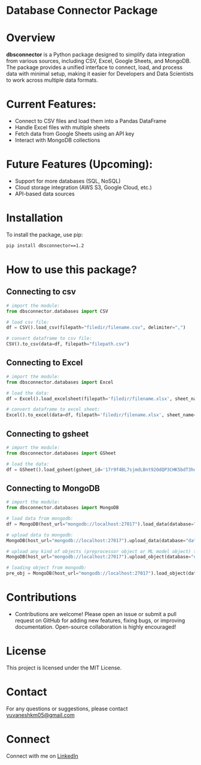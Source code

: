 # Database Connector Package

# Overview
**dbsconnector** is a Python package designed to simplify data integration from various sources, including CSV, Excel, Google Sheets, and MongoDB. The package provides a unified interface to connect, load, and process data with minimal setup, making it easier for Developers and Data Scientists to work across multiple data formats.

# Current Features:
- Connect to CSV files and load them into a Pandas DataFrame
- Handle Excel files with multiple sheets
- Fetch data from Google Sheets using an API key
- Interact with MongoDB collections

# Future Features (Upcoming):
- Support for more databases (SQL, NoSQL)
- Cloud storage integration (AWS S3, Google Cloud, etc.)
- API-based data sources

# Installation
To install the package, use pip:
```bash
pip install dbsconnector==1.2
```

# How to use this package?

## Connecting to csv
```py
# import the module:
from dbsconnector.databases import CSV

# load csv file:
df = CSV().load_csv(filepath="filedir/filename.csv", delimiter=",")

# convert dataframe to csv file:
CSV().to_csv(data=df, filepath="filepath.csv")
```


## Connecting to Excel
```py
# import the module:
from dbsconnector.databases import Excel

# load the data:
df = Excel().load_excelsheet(filepath='filedir/filename.xlsx', sheet_name='sheet_name')

# convert dataframe to excel sheet:
Excel().to_excel(data=df, filepath='filedir/filename.xlsx', sheet_name='sheet_name')
```


## Connecting to gsheet
```py
# import the module:
from dbsconnector.databases import GSheet

# load the data:
df = GSheet().load_gsheet(gsheet_id='17r9f4BL7sjmdLBnt92OdQP3CHK5bdT3hozg6DUJXGqU',sheet_name='sample_sheet')
```


## Connecting to MongoDB
```py
# import the module:
from dbsconnector.databases import MongoDB

# load data from mongodb:
df = MongoDB(host_url="mongodb://localhost:27017").load_data(database="database_name", collection_name="collection_name")

# upload data to mongodb:
MongoDB(host_url="mongodb://localhost:27017").upload_data(database="database_name", collection_name="collection_name", data=df)

# upload any kind of objects (preprocessor object or ML model object) to mongodb:
MongoDB(host_url="mongodb://localhost:27017").upload_object(database="database_name", collection_name="collection_name", object_name="preprocessor_object", object_=preprocessor)

# loading object from mongodb:
pre_obj = MongoDB(host_url="mongodb://localhost:27017").load_object(database="database_name", collection_name="collection_name", object_name="preprocessor_object")
```


# Contributions
* Contributions are welcome! Please open an issue or submit a pull request on GitHub for adding new features, fixing bugs, or improving documentation. Open-source collaboration is highly encouraged!

# License
This project is licensed under the MIT License.

# Contact
For any questions or suggestions, please contact [yuvaneshkm05@gmail.com](yuvaneshkm05@gmail.com)

# Connect
Connect with me on [LinkedIn](https://www.linkedin.com/in/yuvaneshkm)
